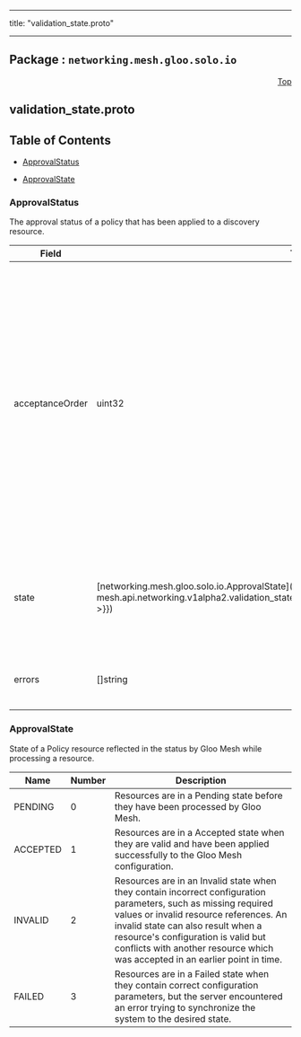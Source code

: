 
---

title: "validation_state.proto"

---

## Package : `networking.mesh.gloo.solo.io`



<a name="top"></a>

<a name="API Reference for validation_state.proto"></a>
<p align="right"><a href="#top">Top</a></p>

## validation_state.proto


## Table of Contents
  - [ApprovalStatus](#networking.mesh.gloo.solo.io.ApprovalStatus)

  - [ApprovalState](#networking.mesh.gloo.solo.io.ApprovalState)






<a name="networking.mesh.gloo.solo.io.ApprovalStatus"></a>

### ApprovalStatus
The approval status of a policy that has been applied to a discovery resource.


| Field | Type | Label | Description |
| ----- | ---- | ----- | ----------- |
| acceptanceOrder | uint32 |  | AcceptanceOrder represents the order in which the Policy was accepted and applied to a discovery resource. The first accepted policy will have an acceptance_order of 0, the second 1, etc. When conflicts are detected in the system, the Policy with the lowest acceptance_order will be chosen (and all other conflicting policies will be rejected). |
  | state | [networking.mesh.gloo.solo.io.ApprovalState]({{< ref "github.com.solo-io.gloo-mesh.api.networking.v1alpha2.validation_state.md#networking.mesh.gloo.solo.io.ApprovalState" >}}) |  | The result of attempting to apply the policy to the discovery resource, reported by the Policy controller (mesh-networking). |
  | errors | []string | repeated | Any errors observed which prevented the resource from being Accepted. |
  




 <!-- end messages -->


<a name="networking.mesh.gloo.solo.io.ApprovalState"></a>

### ApprovalState
State of a Policy resource reflected in the status by Gloo Mesh while processing a resource.

| Name | Number | Description |
| ---- | ------ | ----------- |
| PENDING | 0 | Resources are in a Pending state before they have been processed by Gloo Mesh. |
| ACCEPTED | 1 | Resources are in a Accepted state when they are valid and have been applied successfully to the Gloo Mesh configuration. |
| INVALID | 2 | Resources are in an Invalid state when they contain incorrect configuration parameters, such as missing required values or invalid resource references. An invalid state can also result when a resource's configuration is valid but conflicts with another resource which was accepted in an earlier point in time. |
| FAILED | 3 | Resources are in a Failed state when they contain correct configuration parameters, but the server encountered an error trying to synchronize the system to the desired state. |


 <!-- end enums -->

 <!-- end HasExtensions -->

 <!-- end services -->

